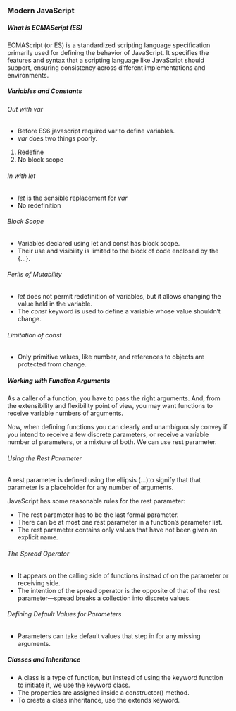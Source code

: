 ### Modern JavaScript

##### What is ECMAScript (ES)

ECMAScript (or ES) is a standardized scripting language specification primarily used for defining the behavior of JavaScript. It specifies the features and syntax that a scripting language like JavaScript should support, ensuring consistency across different implementations and environments.

##### Variables and Constants
###### Out with var
- Before ES6 javascript required var to define variables. 
- *var* does two things poorly.
1. Redefine
2. No block scope

###### In with let
- *let* is the sensible replacement for *var*
- No redefinition

###### Block Scope
- Variables declared using let and const has block scope. 
- Their use and visibility is limited to the block of code enclosed by the {...}.

###### Perils of Mutability
- *let* does not permit redefinition of variables, but it allows changing the value held in the variable.
- The *const* keyword is used to define a variable whose value shouldn’t change.

###### Limitation of const
- Only primitive values, like number, and references to objects are protected from change.

##### Working with Function Arguments
As a caller of a function, you have to pass the right arguments. And, from the extensibility and flexibility point of view, you may want functions to receive variable numbers of arguments.

Now, when defining functions you can clearly and unambiguously convey if you intend to receive a few discrete parameters, or receive a variable number of parameters, or a mixture of both. We can use rest parameter. 

###### Using the Rest Parameter

A rest parameter is defined using the ellipsis (...)to signify that that parameter is a placeholder for any number of arguments.

JavaScript has some reasonable rules for the rest parameter:
- The rest parameter has to be the last formal parameter.
- There can be at most one rest parameter in a function’s parameter list.
- The rest parameter contains only values that have not been given an
explicit name.

###### The Spread Operator
- It appears on the calling side of functions instead of on the parameter or receiving side.
- The intention of the spread operator is the opposite of that of the rest parameter—spread breaks a collection into discrete values.

###### Defining Default Values for Parameters
- Parameters can take default values that step in for any missing arguments.

##### Classes and Inheritance
- A class is a type of function, but instead of using the keyword function to initiate it, we use the keyword class.
- The properties are assigned inside a constructor() method.
- To create a class inheritance, use the extends keyword.
